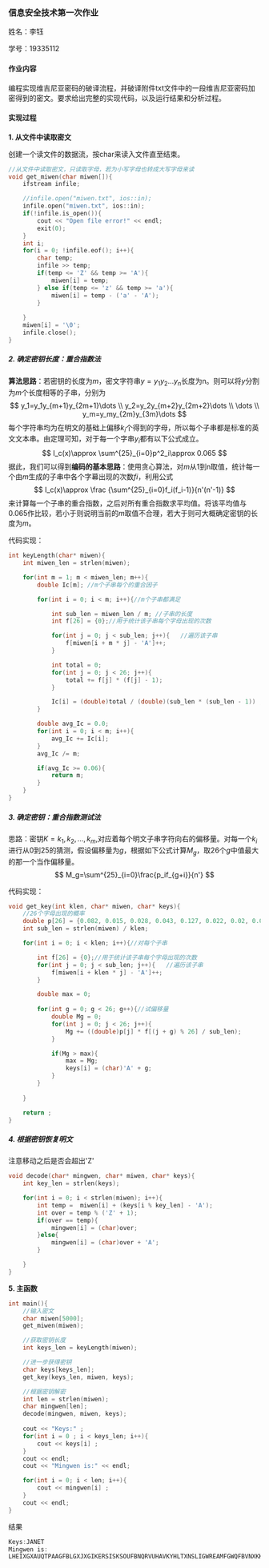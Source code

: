 ### 信息安全技术第一次作业

姓名：李钰

学号：19335112

#### 作业内容

​	编程实现维吉尼亚密码的破译流程，并破译附件txt文件中的一段维吉尼亚密码加密得到的密文。要求给出完整的实现代码，以及运行结果和分析过程。

#### 实现过程

**1. 从文件中读取密文**

创建一个读文件的数据流，按char来读入文件直至结束。

```c++
//从文件中读取密文，只读取字母，若为小写字母也转成大写字母来读
void get_miwen(char miwen[]){
    ifstream infile;

    //infile.open("miwen.txt", ios::in);
    infile.open("miwen.txt", ios::in);
    if(!infile.is_open()){
        cout << "Open file error!" << endl;
        exit(0);
    }
    int i;
    for(i = 0; !infile.eof(); i++){
        char temp;
        infile >> temp;
        if(temp <= 'Z' && temp >= 'A'){
            miwen[i] = temp;
        } else if(temp <= 'z' && temp >= 'a'){
            miwen[i] = temp - ('a' - 'A');
        }
        
    }
    miwen[i] = '\0';
    infile.close();
}
```



##### 2. 确定密钥长度：重合指数法

**算法思路**：若密钥的长度为$m$，密文字符串$y=y_1y_2\dots y_n$长度为n。则可以将$y$分割为$m$个长度相等的子串，分别为
$$
y_1=y_1y_{m+1}y_{2m+1}\dots \\
y_2=y_2y_{m+2}y_{2m+2}\dots \\
\dots \\
y_m=y_my_{2m}y_{3m}\dots
$$
每个字符串均为在明文的基础上偏移$k_i$个得到的字母，所以每个子串都是标准的英文文本串。由定理可知，对于每一个字串$y_i$都有以下公式成立。
$$
I_c(x)\approx \sum^{25}_{i=0}p^2_i\approx 0.065
$$
据此，我们可以得到**编码的基本思路**：使用贪心算法，对$m$从1到n取值，统计每一个由$m$生成的子串中各个字幕出现的次数$fi$，利用公式
$$
I_c(x)\approx \frac {\sum^{25}_{i=0}f_i(f_i-1)}{n'(n'-1)}
$$
来计算每一个子串的重合指数，之后对所有重合指数求平均值。将该平均值与0.065作比较，若小于则说明当前的$m$取值不合理，若大于则可大概确定密钥的长度为$m$。

代码实现：

```C++
int keyLength(char* miwen){
    int miwen_len = strlen(miwen);

    for(int m = 1; m < miwen_len; m++){
        double Ic[m]; //m个子串每个的重合因子

        for(int i = 0; i < m; i++){//m个子串都满足

            int sub_len = miwen_len / m; //子串的长度
            int f[26] = {0};//用于统计该子串每个字母出现的次数

            for(int j = 0; j < sub_len; j++){   //遍历该子串
                f[miwen[i + m * j] - 'A']++;
            }

            int total = 0;
            for(int j = 0; j < 26; j++){
                total += f[j] * (f[j] - 1);
            }

            Ic[i] = (double)total / (double)(sub_len * (sub_len - 1)) ;
        }

        double avg_Ic = 0.0;
        for(int i = 0; i < m; i++){
            avg_Ic += Ic[i];
        }
        avg_Ic /= m;

        if(avg_Ic >= 0.06){
            return m;
        }
    }
}
```



##### 3. 确定密钥：重合指数测试法

思路：密钥$K={k_1, k_2,\dots ,k_m}$,对应着每个明文子串字符向右的偏移量。对每一个$k_i$进行从0到25的猜测，假设偏移量为$g$，根据如下公式计算$M_g$，取26个$g$中值最大的那一个当作偏移量。
$$
M_g=\sum^{25}_{i=0}\frac{p_if_{g+i}}{n'}
$$

代码实现：

```C++
void get_key(int klen, char* miwen, char* keys){
    //26个字母出现的概率
    double p[26] = {0.082, 0.015, 0.028, 0.043, 0.127, 0.022, 0.02, 0.061, 0.07, 0.002, 0.008, 0.04, 0.024, 0.067, 0.075, 0.019, 0.001, 0.06, 0.063, 0.091, 0.028, 0.01, 0.023, 0.001, 0.02, 0.001};
    int sub_len = strlen(miwen) / klen;

    for(int i = 0; i < klen; i++){//对每个子串

        int f[26] = {0};//用于统计该子串每个字母出现的次数
        for(int j = 0; j < sub_len; j++){   //遍历该子串
            f[miwen[i + klen * j] - 'A']++;
        }

        double max = 0;
        
        for(int g = 0; g < 26; g++){//试偏移量
            double Mg = 0;
            for(int j = 0; j < 26; j++){
                Mg += ((double)p[j] * f[(j + g) % 26] / sub_len);
            }

            if(Mg > max){
                max = Mg;
                keys[i] = (char)'A' + g;
            }
        }
        
    }

    return ;
}
```

##### 4. 根据密钥恢复明文

注意移动之后是否会超出'Z'

```C++
void decode(char* mingwen, char* miwen, char* keys){
    int key_len = strlen(keys);

    for(int i = 0; i < strlen(miwen); i++){
        int temp =  miwen[i] + (keys[i % key_len] - 'A');
        int over = temp % ('Z' + 1);
        if(over == temp){
            mingwen[i] = (char)over;
        }else{
            mingwen[i] = (char)over + 'A';
        }

    }
}
```

**5. 主函数**

```C++
int main(){
    //输入密文
    char miwen[5000];
    get_miwen(miwen);

    //获取密钥长度
    int keys_len = keyLength(miwen);

    //进一步获得密钥
    char keys[keys_len];
    get_key(keys_len, miwen, keys);

    //根据密钥解密
    int len = strlen(miwen);
    char mingwen[len];
    decode(mingwen, miwen, keys);
    
    cout << "Keys:" ;
    for(int i = 0 ; i < keys_len; i++){
        cout << keys[i] ;
    }
    cout << endl;
    cout << "Mingwen is:" << endl;

    for(int i = 0; i < len; i++){
        cout << mingwen[i] ;
    }
    cout << endl;
}
```

结果

```C++
Keys:JANET
Mingwen is:
LHEIXGXAUQTPAAGFBLGXJXGIKERSISKSOUFBNQRVUHAVKYHLTXNSLIGWREAMFGWQFBVNXKKQEGKAMCIXJMTVUXSTLVJUGIFYMCZKMDGMKFMFRAQRZXPPFVXWGNWIEIERITKEDLUHGBFTJHMJPBCLQEOAYNALBVOJQYPLYGACIBJIEPTMFNBVWBUAKUPNZKCDPLKJXJYHNKGCKIRUCEJMEZENARRQGOPLKVKTVGAWGCFCUVJSJELIOEJQRFUTYERAXGTAXSXHJDEIFIVTOLANQRGOWYERMGACLLDSAAFQNMBHGNEQZHXIVJDPNE
```

